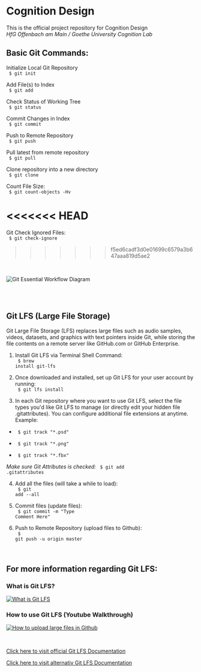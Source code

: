 # Cognition Design
This is the official project repository for Cognition Design <br> *HfG Offenbach am Main / Goethe University Cognition Lab*

## Basic Git Commands:

<p> Initialize Local Git Repository <br> <code> $ git init </code> </p>

<p> Add File(s) to Index <br> <code> $ git add <file> </code> </p>

<p> Check Status of Working Tree <br> <code> $ git status </code> </p>

<p> Commit Changes in Index <br> <code> $ git commit </code> </p>

<p> Push to Remote Repository <br> <code> $ git push </code> </p>

<p> Pull latest from remote repository <br> <code> $ git pull </code> </p>

<p> Clone repository into a new directory <br> <code> $ git clone </code> </p>

<p> Count File Size: <br> <code> $ git count-objects -Hv </code> </p>

<<<<<<< HEAD
=======
<p> Git Check Ignored Files: <br> <code> $ git check-ignore </code> </p>

>>>>>>> f5ed6cadf3d0e01699c6579a3b647aaa819d5ae2
<br> 

![Git Essential Workflow Diagram](https://it.mathworks.com/help/matlab/matlab_prog/srcctrl_git_diagram.png)

<br> 

<br> 
 
## Git LFS (Large File Storage)

<p> Git Large File Storage (LFS) replaces large files such as audio samples, videos, datasets, and graphics with text pointers inside Git, while storing the file contents on a remote server like GitHub.com or GitHub Enterprise. </p>


1. Install Git LFS via Terminal Shell Command: <br>
<code> $ brew install git-lfs </code>

2. Once downloaded and installed, set up Git LFS for your user account by running: <br>
<code> $ git lfs install </code>

3. In each Git repository where you want to use Git LFS, select the file types you'd like Git LFS to manage (or directly edit your hidden file .gitattributes). You can configure additional file extensions at anytime. Example: <br>

- <code> $ git track "*.psd" </code> <br>

- <code> $ git track "*.png" </code> <br>

- <code> $ git track "*.fbx" </code> <br>

*Make sure Git Attributes is checked:*
<code> $ git add .gitattributes </code>

4. Add all the files (will take a while to load): <br>
<code> $ git add --all </code>

5. Commit files (update files): <br>
<code> $ git commit -m "Type Comment Here" </code>
  
6. Push to Remote Repository (upload files to Github): <br>
<code> $ git push -u origin master </code>
  
<br> 

## For more information regarding Git LFS:

### What is Git LFS?
[![What is Git LFS](https://img.youtube.com/vi/9gaTargV5BY/0.jpg)](https://www.youtube.com/watch?v=9gaTargV5BY)

### How to use Git LFS (Youtube Walkthrough)
[![How to upload large files in Github](https://img.youtube.com/vi/W4RCeVSs1Fg/0.jpg)](https://www.youtube.com/watch?v=W4RCeVSs1Fg)

<br>

[Click here to visit official Git LFS Documentation](https://git-lfs.github.com/)

[Click here to visit alternativ Git LFS Documentation](https://www.atlassian.com/git/tutorials/git-lfs#clone-respository)
